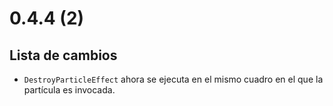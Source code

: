 # 0.4.4 (2)

## Lista de cambios

- `DestroyParticleEffect` ahora se ejecuta en el mismo cuadro en el que la partícula es invocada.
